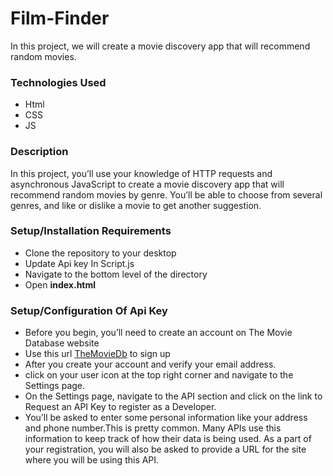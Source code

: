 # Film-Finder
In this project, we will  create a movie discovery app that will recommend random movies.
### Technologies Used

* Html
* CSS
* JS


### Description

In this project, you’ll use your knowledge of HTTP requests and asynchronous JavaScript to create a movie discovery app that will recommend random movies by genre. You’ll be able to choose from several genres, and like or dislike a movie to get another suggestion.
### Setup/Installation Requirements

* Clone the repository to your desktop
* Update Api key In Script.js  
* Navigate to the bottom level of the directory
* Open **index.html**

### Setup/Configuration Of Api Key

* Before you begin, you’ll need to create an account on The Movie Database website
* Use this url [TheMovieDb](https://www.themoviedb.org/signup) to sign up
* After you create your account and verify your email address.
* click on your user icon at the top right corner and navigate to the Settings page.
* On the Settings page, navigate to the API section and click on the link to Request an API Key to register as a Developer.
* You’ll be asked to enter some personal information like your address and phone number.This is pretty common. Many APIs use this information to keep track of how their data is being used. As a part of your registration, you will also be asked to provide a URL for the site where you will be using this API. 





